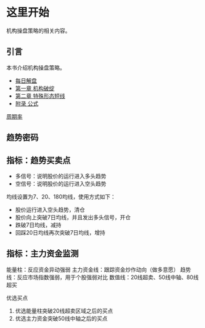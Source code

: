 # 这里开始

机构操盘策略的相关内容。

## 引言

本书介绍机构操盘策略。

- [每日解盘](daily/index.md)
- [第一章 机构破绽](chapter1/jgpz.md)
- [第二章 特殊形态短线](chapter2/tsxtdx.md)
- [附录 公式](appendix/formula.md)

[周期率](appendix/zql.md)

## 趋势密码

## 指标：趋势买卖点

- 多信号：说明股价的运行进入多头趋势
- 空信号：说明股价的运行进入空头趋势

均线设置为7、20、180均线，使用方式如下：

- 股价运行进入空头趋势，清仓
- 股价向上突破7日均线，并且发出多头信号，开仓
- 跌破7日均线，减持
- 回踩20日均线再次突破7日均线，增持

## 指标：主力资金监测

能量柱：反应资金异动强弱
主力资金线：跟踪资金炒作动向（做多意愿）
趋势线：反应市场指数强弱，用于个股强弱对比
数值线：20线超卖、50线中轴、80线超买

优选买点

1. 优选能量柱突破20线超卖区域之后的买点
2. 优选主力资金突破50线中轴之后的买点
